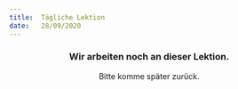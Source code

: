 ```yaml
---
title:  Tägliche Lektion
date:   28/09/2020
---
```


### <center>Wir arbeiten noch an dieser Lektion.</center>
<center>Bitte komme später zurück.</center>